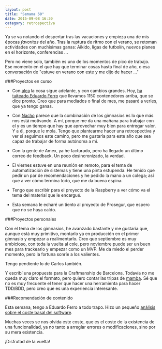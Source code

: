 ```yaml
---
layout: post
title: "Semana 50"
date: 2015-09-08 16:30
category: retrospectiva
---
```


Ya se va notando el despertar tras las vacaciones y empieza una de mis épocas
*favoritas* del año. Tras la ruptura de ritmo con el verano, se retoman
actividades con muchísimas ganas: Aikido, ligas de futbolín, nuevos planes en el
horizonte, conferencias ...

Pero no viene solo, también es uno de los momentos de pico de trabajo. Ese
momento en el que hay que terminar cosas hasta final de año, o esa conversación
de "estuve en verano con este y me dijo de hacer ..."

###Proyectos en curso

* Con [alea](http://alea-soluciones.com) la cosa sigue adelante, y con cambios
  grandes. Hoy, [ha tuiteado Eduardo
  Ferro](https://twitter.com/eferro/status/641224965958803456) que llevamos 1150
  contenedores arriba, que se dice pronto. Creo que para mediados o final de
  mes, me pasaré a verles, que ya tengo ganas.

* Con [Nacho](https://twitter.com/Nachokyoku) parece que la combinación de los
  gimnasios es lo que más nos está motivando. A mí, porque me da una mañana para
  trabajar con el y es un tiempo que hay que aprovechar muy bien para entregar
  valor. Y a él, porque le mola. Tengo que plantearme hacer una retrospectiva y
  ver si seguimos este camino, pero me gustaría para este año que sea capaz de
  trabajar de forma autónoma a mí.

* Con la gente de Amex, ya he facturado, pero ha llegado un último correo de
  feedback. Un poco desincronizado, la verdad.

* El viernes estuve en una reunión en remoto, para el tema de automatización de
  sistemas y tiene una pinta estupenda. He tenido que pedir un par de
  recomendaciones y he pedido la mano a un colega; así que a ver cómo termina
  todo, que me da buena espina.

* Tengo que escribir para el proyecto de la Raspberry a ver cómo va el tema del
  material que le encargué.

* Esta semana le echaré un tiento al proyecto de Prosegur, que espero que no se
  haya caído.

###Proyectos personales

Con el tema de los gimnasios, he avanzado bastante y me gustaría que, aunque
está muy primitivo, montarlo ya en producción en el primer gimnasio y empezar a
realimentarlo. Creo que septiembre es muy ambicioso, con toda la vuelta al cole,
pero noviembre puede ser un buen mes para trackearlo y empezar como un MVP. Me
da miedo el perder momento, pero la fortuna sonríe a los valientes.

Tengo pendiente lo de Carlos también.

Y escribí una propuesta para la Craftmanship de Barcelona. Todavía no me queda
muy claro el formato, pero quiero contar las tripas de
[mamba](http://nestorsalceda.github.io/mamba/). Sé que no es muy frecuente el
tener que hacer una herramienta para hacer TDD/BDD, pero creo que es una
experiencia interesante.

###Recomendación de contenido

Esta semana, tengo a Eduardo Ferro a todo trapo. Hizo un pequeño [análisis sobre
el coste basal del
software](http://www.eferro.net/2015/09/coste-basal-del-software-vs-capacidad.html).

Muchas veces se nos olvida este coste, que es el coste de la existencia de una
funcionalidad, ya no tanto a arreglar errores o modificaciones, sino por su mera
existencia.

¡Disfrutad de la vuelta!
